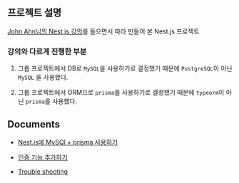 ## 프로젝트 설명

<a href="https://youtube.com/playlist?list=PL9a7QRYt5fqnCYYs9YfcBXcWuDnAnQ5sI">John Ahn님의 Nest.js 강의</a>를 들으면서 따라 만들어 본 Nest.js 프로젝트

### 강의와 다르게 진행한 부분

1. 그룹 프로젝트에서 DB로 `MySQL`을 사용하기로 결정했기 때문에 `PostgreSQL`이 아닌 `MySQL` 을 사용했다.

2. 그룹 프로젝트에서 ORM으로 `prisma`를 사용하기로 결정했기 때문에 `typeorm`이 아닌 `prisma`를 사용했다.

## Documents

- [Nest.js에 MySQl + prisma 사용하기](/docs/DOC1.md)

- [인증 기능 추가하기](/docs/DOC2.md)

- [Trouble shooting](/docs/TROUBLE.md)
